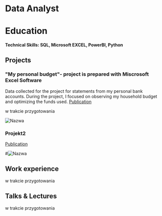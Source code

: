 # Data Analyst
# Education
#### Technical Skills: SQL, Microsoft EXCEL, PowerBI, Python


## Projects
### "My personal budget"- project is prepared with Miscrosoft Excel Software
Data collected for the project for statements from my personal bank accounts. During the project, I focused on observing my household budget and optimizing the funds used.
[Publication](link)

w trakcie przygotowania

![Nazwa](link)

### Projekt2
[Publication](link)

#![Nazwa](link)
## Work experience
w trakcie przygotowania

## Talks & Lectures
w trakcie przygotowania
